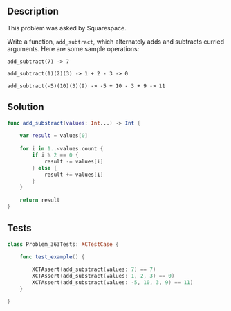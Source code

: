 ## Description

This problem was asked by Squarespace.

Write a function, `add_subtract`, which alternately adds and subtracts curried arguments. Here are some sample operations:

```
add_subtract(7) -> 7

add_subtract(1)(2)(3) -> 1 + 2 - 3 -> 0

add_subtract(-5)(10)(3)(9) -> -5 + 10 - 3 + 9 -> 11
```

## Solution

```swift
func add_substract(values: Int...) -> Int {
    
    var result = values[0]
    
    for i in 1..<values.count {
        if i % 2 == 0 {
            result -= values[i]
        } else {
            result += values[i]
        }
    }
    
    return result
}
```

## Tests

```swift
class Problem_363Tests: XCTestCase {

    func test_example() {
        
        XCTAssert(add_substract(values: 7) == 7)
        XCTAssert(add_substract(values: 1, 2, 3) == 0)
        XCTAssert(add_substract(values: -5, 10, 3, 9) == 11)
    }

}
```